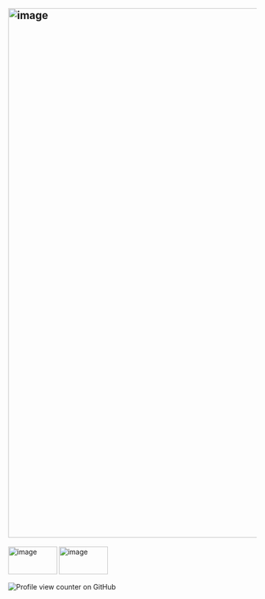 ## <img width="1747" height="1072" alt="image" src="https://github.com/user-attachments/assets/0955dde4-8286-45f0-a1f6-3a93d43e998e" />
<img width="99" height="56" alt="image" src="https://github.com/user-attachments/assets/4b8797f2-ade2-4732-9d10-44d381afd8fe" /> <img width="99" height="56" alt="image" src="https://github.com/user-attachments/assets/20e031b9-9631-4994-8fa3-7deeec6ef745" />




<!--
**roxysnook/roxysnook** is a ✨ _special_ ✨ repository because its `README.md` (this file) appears on your GitHub profile.

Here are some ideas to get you started:

- 🔭 I’m currently working on ...
- 🌱 I’m currently learning ...
- 👯 I’m looking to collaborate on ...
- 🤔 I’m looking for help with ...
- 💬 Ask me about ...
- 📫 How to reach me: ...
- 😄 Pronouns: ...
- ⚡ Fun fact: ...
-->
![Profile view counter on GitHub](https://komarev.com/ghpvc/?username=roxysnook)
